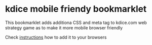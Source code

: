 # kdice mobile friendy bookmarklet 
This bookmarklet adds additiona CSS and meta tag to kdice.com web strategy game
as to make it more mobile browser friendly

Check [instructions](https://tomas223.github.io/kdice-mobile/) how to add it to your browsers
